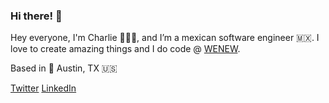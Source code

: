 ### Hi there! 👋

Hey everyone, I'm Charlie 👨🏻‍💻, and I’m a mexican software engineer 🇲🇽. I love to create amazing things and I do code @ [WENEW](http://wenewlabs.xyz/). 

Based in 📍 Austin, TX 🇺🇸

[Twitter](https://twitter.com/zimoo354)
[LinkedIn](https://www.linkedin.com/in/zimoo354/)
